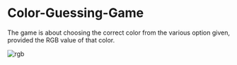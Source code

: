 # Color-Guessing-Game

The game is about choosing the correct color from the various option given, provided the RGB value of that color.

![rgb](https://user-images.githubusercontent.com/28175383/40281200-e76f50fa-5c7b-11e8-87e4-836bc8654f31.png)
